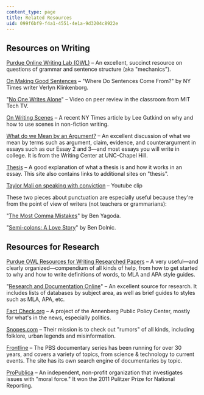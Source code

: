 ```yaml
---
content_type: page
title: Related Resources
uid: 099f6bf9-f4a1-4551-4e1a-9d3204c8922e
---
```


Resources on Writing
--------------------

[Purdue Online Writing Lab (OWL)](https://owl.english.purdue.edu/owl/section/1/4/) – An excellent, succinct resource on questions of grammar and sentence structure (aka "mechanics").

[On Making Good Sentences](http://opinionator.blogs.nytimes.com/2012/08/13/where-do-sentences-come-from/?src=me&ref=general) – "Where Do Sentences Come From?" by NY Times writer Verlyn Klinkenborg.

"[No One Writes Alone](http://techtv.mit.edu/videos/14629-no-one-writes-alone-peer-review-in-the-classroom-a-guide-for-students)" – Video on peer review in the classroom from MIT Tech TV.

[On Writing Scenes](http://opinionator.blogs.nytimes.com/2012/08/27/the-yellow-test/) – A recent NY Times article by Lee Gutkind on why and how to use scenes in non-fiction writing.

[What do we Mean by an Argument?](http://writingcenter.unc.edu/handouts/argument/) – An excellent discussion of what we mean by terms such as argument, claim, evidence, and counterargument in essays such as our Essay 2 and 3—and most essays you will write in college. It is from the Writing Center at UNC-Chapel Hill.

[Thesis](http://writingcenter.unc.edu/handouts/thesis-statements/) – A good explanation of what a thesis is and how it works in an essay. This site also contains links to additional sites on "thesis".

[Taylor Mali on speaking with conviction](https://www.youtube.com/watch?v=OEBZkWkkdZA) – Youtube clip

These two pieces about punctuation are especially useful because they're from the point of view of writers (not teachers or grammarians):

"[The Most Comma Mistakes](http://opinionator.blogs.nytimes.com/2012/05/21/the-most-comma-mistakes/?emc=eta1)" by Ben Yagoda.

"[Semi-colons: A Love Story](http://opinionator.blogs.nytimes.com/2012/07/02/semicolons-a-love-story/?emc=eta1)" by Ben Dolnic.

Resources for Research
----------------------

[Purdue OWL Resources for Writing Researched Papers](https://owl.english.purdue.edu/owl/resource/679/01/) – A very useful—and clearly organized—compendium of all kinds of help, from how to get started to why and how to write definitions of words, to MLA and APA style guides.

"[Research and Documentation Online](https://www.loc.gov/item/2004617582/)" – An excellent source for research. It includes lists of databases by subject area, as well as brief guides to styles such as MLA, APA, etc.

[Fact Check.org](http://www.factcheck.org/) – A project of the Annenberg Public Policy Center, mostly for what's in the news, especially politics.

[Snopes.com](http://snopes.com/) – Their mission is to check out "rumors" of all kinds, including folklore, urban legends and misinformation.

[Frontline](http://www.pbs.org/wgbh/pages/frontline/) – The PBS documentary series has been running for over 30 years, and covers a variety of topics, from science & technology to current events. The site has its own search engine of documentaries by topic.

[ProPublica](http://www.propublica.org/about/) – An independent, non-profit organization that investigates issues with "moral force." It won the 2011 Pulitzer Prize for National Reporting.